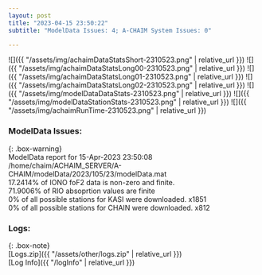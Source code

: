 ```yaml
---
layout: post
title: "2023-04-15 23:50:22"
subtitle: "ModelData Issues: 4; A-CHAIM System Issues: 0"

---
```


![]({{ "/assets/img/achaimDataStatsShort-2310523.png" | relative_url }})
![]({{ "/assets/img/achaimDataStatsLong00-2310523.png" | relative_url }})
![]({{ "/assets/img/achaimDataStatsLong01-2310523.png" | relative_url }})
![]({{ "/assets/img/achaimDataStatsLong02-2310523.png" | relative_url }})
![]({{ "/assets/img/modelDataDataStats-2310523.png" | relative_url }})
![]({{ "/assets/img/modelDataStationStats-2310523.png" | relative_url }})
![]({{ "/assets/img/achaimRunTime-2310523.png" | relative_url }})


### ModelData Issues:  
  
{: .box-warning}  
 ModelData report for 15-Apr-2023 23:50:08   
 /home/chaim/ACHAIM_SERVER/A-CHAIM/modelData/2023/105/23/modelData.mat   
 17.2414% of IONO foF2 data is non-zero and finite.   
 71.9006% of RIO absoprtion values are finite   
 0% of all possible stations for KASI were downloaded. x1851   
 0% of all possible stations for CHAIN were downloaded. x812   
  


### Logs:  
  
{: .box-note}  
[Logs.zip]({{ "/assets/other/logs.zip" | relative_url }})  
[Log Info]({{ "/logInfo" | relative_url }})  
